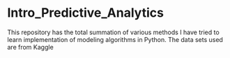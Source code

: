 # Intro_Predictive_Analytics
This repository has the total summation of various methods I have tried to learn implementation of modeling algorithms in Python. The data sets used are from Kaggle
